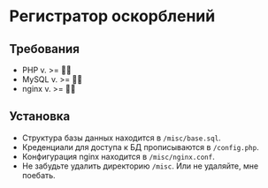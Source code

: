 # Регистратор оскорблений

## Требования
* PHP v. >= :man_shrugging:
* MySQL v. >= :man_shrugging:
* nginx v. >= :man_shrugging:

## Установка
* Структура базы данных находится в `/misc/base.sql`.
* Креденциали для доступа к БД прописываются в `/config.php`.
* Конфигурация nginx находится в `/misc/nginx.conf`.
* Не забудьте удалить директорию `/misc`. Или не удаляйте, мне поебать.